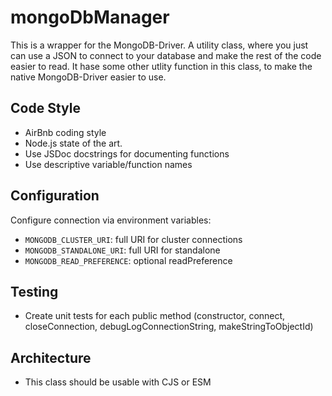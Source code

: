 # mongoDbManager

This is a wrapper for the MongoDB-Driver.
A utility class, where you just can use a JSON to connect to your database and make the rest of the code easier to read.
It hase some other utlity function in this class, to make the native MongoDB-Driver easier to use.

## Code Style

- AirBnb coding style
- Node.js state of the art.
- Use JSDoc docstrings for documenting functions
- Use descriptive variable/function names

## Configuration

Configure connection via environment variables:

- `MONGODB_CLUSTER_URI`: full URI for cluster connections
- `MONGODB_STANDALONE_URI`: full URI for standalone
- `MONGODB_READ_PREFERENCE`: optional readPreference

## Testing

- Create unit tests for each public method (constructor, connect, closeConnection, debugLogConnectionString, makeStringToObjectId)

## Architecture

- This class should be usable with CJS or ESM
